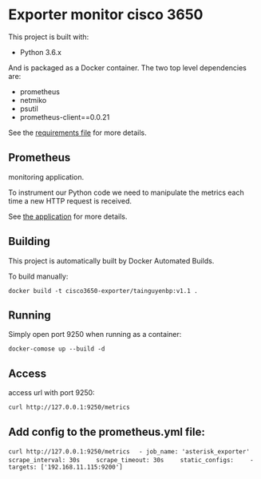 # Exporter monitor cisco 3650
This project is built with:

- Python 3.6.x

And is packaged as a Docker container. The two top level dependencies are:

- prometheus
- netmiko
- psutil
- prometheus-client==0.0.21

See the [requirements file](./requirements.txt) for more details.

## Prometheus

monitoring application.

To instrument our Python code we need to manipulate the metrics each
time a new HTTP request is received.

See [the application](./app.py) for more details.

## Building

This project is automatically built by Docker Automated Builds.

To build manually:

`docker build -t cisco3650-exporter/tainguyenbp:v1.1 .`

## Running

Simply open port 9250 when running as a container:

`docker-comose up --build -d`

## Access

access url with port 9250:

`curl http://127.0.0.1:9250/metrics`

## Add config to the prometheus.yml file:

`curl http://127.0.0.1:9250/metrics`
`  - job_name: 'asterisk_exporter'`
`    scrape_interval: 30s`
`    scrape_timeout: 30s`
`    static_configs:`
`    - targets: ['192.168.11.115:9200']`

